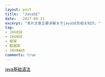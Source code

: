 ```yaml
---
layout: post
title:  "JavaSE"
date:   2017-09-21
excerpt: "本片文章主要讲解关于javaSE的相关知识。"
tag:
- JAVASE
- JAVAEE
- 框架
- 数据库
- JAVAWeb
comments: true
---
```


[java基础语法](https://jackieliutao.github.io/javaStudyRoute/pages/interview/interview-basicGrammer/)
